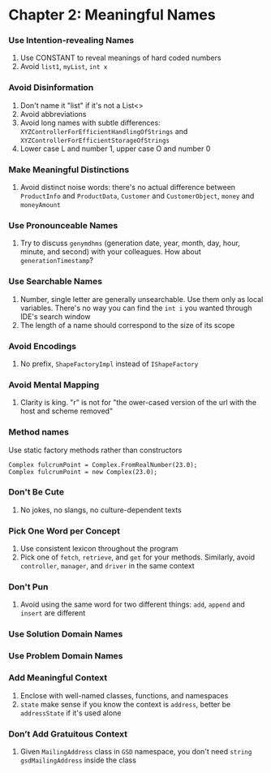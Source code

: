 # Chapter 2: Meaningful Names
### Use Intention-revealing Names
1. Use CONSTANT to reveal meanings of hard coded numbers
2. Avoid `list1`, `myList`, `int x`

### Avoid Disinformation
1. Don't name it "list" if it's not a List<>
2. Avoid abbreviations
3. Avoid long names with subtle differences: `XYZControllerForEfficientHandlingOfStrings` and `XYZControllerForEfficientStorageOfStrings`
4. Lower case L and number 1, upper case O and number 0 

### Make Meaningful Distinctions
1. Avoid distinct noise words: there's no actual difference between `ProductInfo` and `ProductData`, `Customer` and `CustomerObject`, `money` and `moneyAmount`

### Use Pronounceable Names
1. Try to discuss `genymdhms` (generation date, year, month, day, hour, minute,
and second) with your colleagues. How about `generationTimestamp`?

### Use Searchable Names
1. Number, single letter are generally unsearchable. Use them only as local variables. There's no way you can find the `int i` you wanted through IDE's search window
2. The length of a name should correspond to the size of its scope

### Avoid Encodings
1. No prefix, `ShapeFactoryImpl` instead of `IShapeFactory`

### Avoid Mental Mapping
1. Clarity is king. "r" is not for "the ower-cased version of the url with the host and scheme removed"

### Method names
Use static factory methods rather than constructors
```
Complex fulcrumPoint = Complex.FromRealNumber(23.0);
Complex fulcrumPoint = new Complex(23.0);
```

### Don't Be Cute
1. No jokes, no slangs, no culture-dependent texts

### Pick One Word per Concept
1. Use consistent lexicon throughout the program
2. Pick one of `fetch`, `retrieve`, and `get` for your methods. Similarly, avoid `controller`, `manager`, and `driver` in the same context

### Don't Pun 
1. Avoid using the same word for two different things: `add`, `append` and `insert` are different

### Use Solution Domain Names
### Use Problem Domain Names

### Add Meaningful Context
1. Enclose with well-named classes, functions, and namespaces
2. `state` make sense if you know the context is `address`, better be `addressState` if it's used alone

### Don’t Add Gratuitous Context
1. Given `MailingAddress` class in `GSD` namespace, you don't need `string gsdMailingAddress` inside the class



